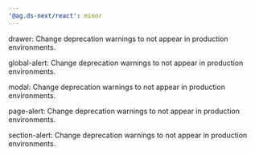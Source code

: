 ```yaml
---
'@ag.ds-next/react': minor
---
```


drawer: Change deprecation warnings to not appear in production environments.

global-alert: Change deprecation warnings to not appear in production environments.

modal: Change deprecation warnings to not appear in production environments.

page-alert: Change deprecation warnings to not appear in production environments.

section-alert: Change deprecation warnings to not appear in production environments.
